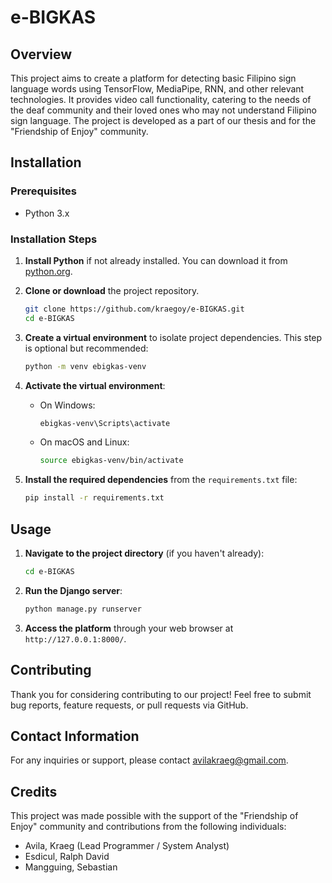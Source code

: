 # e-BIGKAS

## Overview
This project aims to create a platform for detecting basic Filipino sign language words using TensorFlow, MediaPipe, RNN, 
and other relevant technologies. It provides video call functionality, catering to the needs of the deaf community and their 
loved ones who may not understand Filipino sign language. The project is developed as a part of our thesis 
and for the "Friendship of Enjoy" community.

## Installation

### Prerequisites
- Python 3.x

### Installation Steps

1. **Install Python** if not already installed. You can download it from [python.org](https://www.python.org/downloads/).

2. **Clone or download** the project repository.

    ```bash
    git clone https://github.com/kraegoy/e-BIGKAS.git
    cd e-BIGKAS
    ```

3. **Create a virtual environment** to isolate project dependencies. This step is optional but recommended:

    ```bash
    python -m venv ebigkas-venv
    ```

4. **Activate the virtual environment**:

    - On Windows:

        ```bash
        ebigkas-venv\Scripts\activate
        ```

    - On macOS and Linux:

        ```bash
        source ebigkas-venv/bin/activate
        ```

5. **Install the required dependencies** from the `requirements.txt` file:

    ```bash
    pip install -r requirements.txt
    ```

## Usage

1. **Navigate to the project directory** (if you haven't already):

    ```bash
    cd e-BIGKAS
    ```

2. **Run the Django server**:

    ```bash
    python manage.py runserver
    ```

3. **Access the platform** through your web browser at `http://127.0.0.1:8000/`.

## Contributing

Thank you for considering contributing to our project! Feel free to submit bug reports, feature requests, or pull requests via GitHub.

## Contact Information

For any inquiries or support, please contact [avilakraeg@gmail.com](mailto:avilakraeg@gmail.com).

## Credits

This project was made possible with the support of the "Friendship of Enjoy" community and contributions from the following individuals:

- Avila, Kraeg (Lead Programmer / System Analyst)
- Esdicul, Ralph David
- Mangguing, Sebastian
